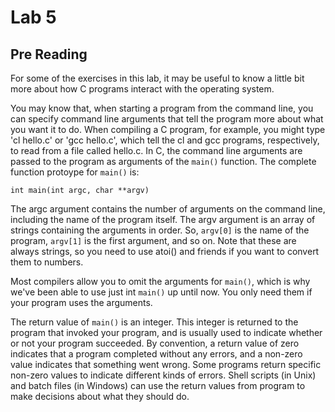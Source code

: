 # Lab 5
## Pre Reading
For some of the exercises in this lab, it may be useful to know a little bit more about how C programs interact with the operating system.

You may know that, when starting a program from the command line, you can specify command line arguments that tell the program more about what you want it to do. When compiling a C program, for example, you might type 'cl hello.c' or 'gcc hello.c', which tell the cl and gcc programs, respectively, to read from a file called hello.c. In C, the command line arguments are passed to the program as arguments of the `main()` function. The complete function protoype for `main()` is:
```
int main(int argc, char **argv)
```

The argc argument contains the number of arguments on the command line, including the name of the program itself. The argv argument is an array of strings containing the arguments in order. So, `argv[0]` is the name of the program, `argv[1]` is the first argument, and so on. Note that these are always strings, so you need to use atoi() and friends if you want to convert them to numbers.

Most compilers allow you to omit the arguments for `main()`, which is why we've been able to use just int `main()` up until now. You only need them if your program uses the arguments.

The return value of `main()` is an integer. This integer is returned to the program that invoked your program, and is usually used to indicate whether or not your program succeeded. By convention, a return value of zero indicates that a program completed without any errors, and a non-zero value indicates that something went wrong. Some programs return specific non-zero values to indicate different kinds of errors. Shell scripts (in Unix) and batch files (in Windows) can use the return values from program to make decisions about what they should do.
